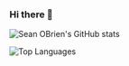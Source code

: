 ### Hi there 👋

![Sean OBrien's GitHub stats](https://github-readme-stats.vercel.app/api?username=sobrien-banyan&count_private=true&count_private_pr=true&show_icons=true&theme=radical)


![Top Languages](https://github-readme-stats.vercel.app/api/top-langs/?username=sobrien-banyan&theme=dark&langs_count=10&layout=compact)


<!--
**sobrien-banyan/sobrien-banyan** is a ✨ _special_ ✨ repository because its `README.md` (this file) appears on your GitHub profile.

Here are some ideas to get you started:

- 🔭 I’m currently working on ...
- 🌱 I’m currently learning ...
- 👯 I’m looking to collaborate on ...
- 🤔 I’m looking for help with ...
- 💬 Ask me about ...
- 📫 How to reach me: ...
- 😄 Pronouns: ...
- ⚡ Fun fact: ...
-->
